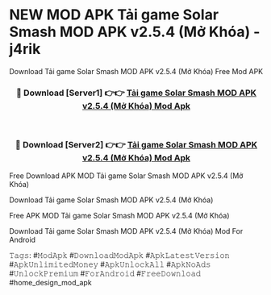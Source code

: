 # NEW MOD APK Tải game Solar Smash MOD APK v2.5.4 (Mở Khóa) - j4rik
Download Tải game Solar Smash MOD APK v2.5.4 (Mở Khóa) Free Mod APK

<div align="center">
<h3>🔴 Download [Server1] 👉👉 <a href="https://apk-comot.site?title=Tải_game_Solar_Smash_MOD_APK_v2.5.4_(Mở_Khóa)">Tải game Solar Smash MOD APK v2.5.4 (Mở Khóa) Mod Apk</a></h3><br>

<h3>🔴 Download [Server2] 👉👉 <a href="https://apk-comot.site?title=Tải_game_Solar_Smash_MOD_APK_v2.5.4_(Mở_Khóa)">Tải game Solar Smash MOD APK v2.5.4 (Mở Khóa) Mod Apk</a></h3>
</div>


Free Download APK MOD Tải game Solar Smash MOD APK v2.5.4 (Mở Khóa)

Download Tải game Solar Smash MOD APK v2.5.4 (Mở Khóa) 

Free APK MOD Tải game Solar Smash MOD APK v2.5.4 (Mở Khóa) 

Download Tải game Solar Smash MOD APK v2.5.4 (Mở Khóa) Mod For Android

𝚃𝚊𝚐𝚜: #𝙼𝚘𝚍𝙰𝚙𝚔 #𝙳𝚘𝚠𝚗𝚕𝚘𝚊𝚍𝙼𝚘𝚍𝙰𝚙𝚔 #𝙰𝚙𝚔𝙻𝚊𝚝𝚎𝚜𝚝𝚅𝚎𝚛𝚜𝚒𝚘𝚗 #𝙰𝚙𝚔𝚄𝚗𝚕𝚒𝚖𝚒𝚝𝚎𝚍𝙼𝚘𝚗𝚎𝚢 #𝙰𝚙𝚔𝚄𝚗𝚕𝚘𝚌𝚔𝙰𝚕𝚕 #𝙰𝚙𝚔𝙽𝚘𝙰𝚍𝚜 #𝚄𝚗𝚕𝚘𝚌𝚔𝙿𝚛𝚎𝚖𝚒𝚞𝚖 #𝙵𝚘𝚛𝙰𝚗𝚍𝚛𝚘𝚒𝚍 #𝙵𝚛𝚎𝚎𝙳𝚘𝚠𝚗𝚕𝚘𝚊𝚍 #home_design_mod_apk